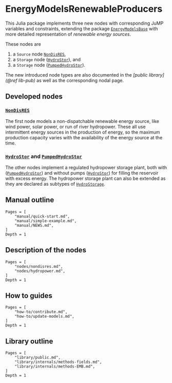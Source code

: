 # EnergyModelsRenewableProducers

This Julia package implements three new nodes with corresponding JuMP variables and constraints, extending the package [`EnergyModelsBase`](https://energymodelsx.github.io/EnergyModelsBase.jl/) with more detailed representation of *renewable energy sources*.

These nodes are

1. a `Source` node [`NonDisRES`](@ref),
2. a `Storage` node ([`HydroStor`](@ref)), and
3. a `Storage` node ([`PumpedHydroStor`](@ref)).

The new introduced node types are also documented in the *[public library](@ref lib-pub)* as well as the corresponding nodal page.

## Developed nodes

### [`NonDisRES`](@ref)

The first node models a non-dispatchable renewable energy source, like wind power, solar power, or run of river hydropower.
These all use intermittent energy sources in the production of energy, so the maximum production capacity varies with the availability of the energy source at the time.

### [`HydroStor`](@ref) and [`PumpedHydroStor`](@ref)

The other nodes implement a regulated hydropower storage plant, both with ([`PumpedHydroStor`](@ref)) and without pumps ([`HydroStor`](@ref)) for filling the reservoir with excess energy.
The hydropower storage plant can also be extended as they are declared as subtypes of [`HydroStorage`](@ref).

## Manual outline

```@contents
Pages = [
    "manual/quick-start.md",
    "manual/simple-example.md",
    "manual/NEWS.md",
]
Depth = 1
```

## Description of the nodes

```@contents
Pages = [
    "nodes/nondisres.md",
    "nodes/hydropower.md",
]
Depth = 1
```

## How to guides

```@contents
Pages = [
    "how-to/contribute.md",
    "how-to/update-models.md",
]
Depth = 1
```

## Library outline

```@contents
Pages = [
    "library/public.md",
    "library/internals/methods-fields.md",
    "library/internals/methods-EMB.md",
]
Depth = 1
```
